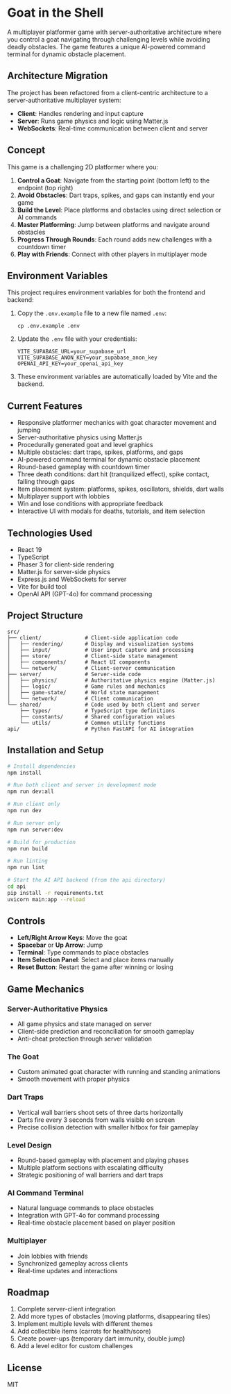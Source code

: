 # Goat in the Shell

A multiplayer platformer game with server-authoritative architecture where you control a goat navigating through challenging levels while avoiding deadly obstacles. The game features a unique AI-powered command terminal for dynamic obstacle placement.

## Architecture Migration 

The project has been refactored from a client-centric architecture to a server-authoritative multiplayer system:

- **Client**: Handles rendering and input capture
- **Server**: Runs game physics and logic using Matter.js
- **WebSockets**: Real-time communication between client and server

## Concept

This game is a challenging 2D platformer where you:

1. **Control a Goat**: Navigate from the starting point (bottom left) to the endpoint (top right)
2. **Avoid Obstacles**: Dart traps, spikes, and gaps can instantly end your game
3. **Build the Level**: Place platforms and obstacles using direct selection or AI commands
4. **Master Platforming**: Jump between platforms and navigate around obstacles
5. **Progress Through Rounds**: Each round adds new challenges with a countdown timer
6. **Play with Friends**: Connect with other players in multiplayer mode

## Environment Variables

This project requires environment variables for both the frontend and backend:

1. Copy the `.env.example` file to a new file named `.env`:
   ```
   cp .env.example .env
   ```

2. Update the `.env` file with your credentials:
   ```
   VITE_SUPABASE_URL=your_supabase_url
   VITE_SUPABASE_ANON_KEY=your_supabase_anon_key
   OPENAI_API_KEY=your_openai_api_key
   ```

3. These environment variables are automatically loaded by Vite and the backend.

## Current Features

- Responsive platformer mechanics with goat character movement and jumping
- Server-authoritative physics using Matter.js
- Procedurally generated goat and level graphics
- Multiple obstacles: dart traps, spikes, platforms, and gaps
- AI-powered command terminal for dynamic obstacle placement
- Round-based gameplay with countdown timer
- Three death conditions: dart hit (tranquilized effect), spike contact, falling through gaps
- Item placement system: platforms, spikes, oscillators, shields, dart walls
- Multiplayer support with lobbies
- Win and lose conditions with appropriate feedback
- Interactive UI with modals for deaths, tutorials, and item selection

## Technologies Used

- React 19
- TypeScript
- Phaser 3 for client-side rendering
- Matter.js for server-side physics
- Express.js and WebSockets for server
- Vite for build tool
- OpenAI API (GPT-4o) for command processing

## Project Structure

```
src/
├── client/              # Client-side application code
│   ├── rendering/       # Display and visualization systems
│   ├── input/           # User input capture and processing
│   ├── store/           # Client-side state management
│   ├── components/      # React UI components
│   └── network/         # Client-server communication
├── server/              # Server-side code
│   ├── physics/         # Authoritative physics engine (Matter.js)
│   ├── logic/           # Game rules and mechanics
│   ├── game-state/      # World state management
│   └── network/         # Client communication
└── shared/              # Code used by both client and server
    ├── types/           # TypeScript type definitions
    ├── constants/       # Shared configuration values
    └── utils/           # Common utility functions
api/                     # Python FastAPI for AI integration
```

## Installation and Setup

```bash
# Install dependencies
npm install

# Run both client and server in development mode
npm run dev:all

# Run client only
npm run dev

# Run server only
npm run server:dev

# Build for production
npm run build

# Run linting
npm run lint

# Start the AI API backend (from the api directory)
cd api
pip install -r requirements.txt
uvicorn main:app --reload
```

## Controls

- **Left/Right Arrow Keys**: Move the goat
- **Spacebar** or **Up Arrow**: Jump
- **Terminal**: Type commands to place obstacles
- **Item Selection Panel**: Select and place items manually
- **Reset Button**: Restart the game after winning or losing

## Game Mechanics

### Server-Authoritative Physics
- All game physics and state managed on server
- Client-side prediction and reconciliation for smooth gameplay
- Anti-cheat protection through server validation

### The Goat
- Custom animated goat character with running and standing animations
- Smooth movement with proper physics

### Dart Traps
- Vertical wall barriers shoot sets of three darts horizontally
- Darts fire every 3 seconds from walls visible on screen
- Precise collision detection with smaller hitbox for fair gameplay

### Level Design
- Round-based gameplay with placement and playing phases
- Multiple platform sections with escalating difficulty
- Strategic positioning of wall barriers and dart traps

### AI Command Terminal
- Natural language commands to place obstacles
- Integration with GPT-4o for command processing
- Real-time obstacle placement based on player position

### Multiplayer
- Join lobbies with friends
- Synchronized gameplay across clients
- Real-time updates and interactions

## Roadmap

1. Complete server-client integration
2. Add more types of obstacles (moving platforms, disappearing tiles)
3. Implement multiple levels with different themes
4. Add collectible items (carrots for health/score)
5. Create power-ups (temporary dart immunity, double jump)
6. Add a level editor for custom challenges

## License

MIT
